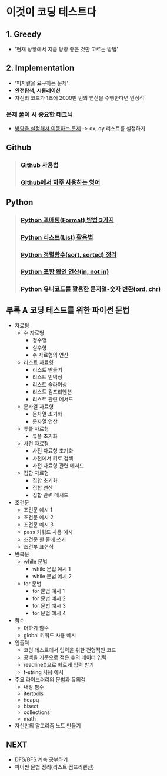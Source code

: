 # 이것이 코딩 테스트다
## 1. Greedy
  - '현재 상황에서 지금 당장 좋은 것만 고르는 방법'
## 2. Implementation
  - '피지컬을 요구하는 문제'
  - **[완전탐색](https://github.com/sonwh123/ThisIsCodingTest/blob/main/Implementation/example_2.py), [시뮬레이션](https://github.com/sonwh123/ThisIsCodingTest/blob/main/Implementation/practical_problem_2.py)**
  - 자신의 코드가 1초에 2000만 번의 연산을 수행한다면 안정적
### 문제 풀이 시 중요한 테크닉
  - [방향을 설정해서 이동하는 문제](https://github.com/sonwh123/ThisIsCodingTest/blob/main/Implementation/practical_problem_1.py) -> dx, dy 리스트를 설정하기
## Github
>### [Github 사용법](https://tagilog.tistory.com/377)
>### [Github에서 자주 사용하는 영어](https://tagilog.tistory.com/588)

## Python
>### [Python 포매팅(Format) 방법 3가지](https://blockdmask.tistory.com/424)
>### [Python 리스트(List) 활용법](https://velog.io/@falling_star3/%ED%8C%8C%EC%9D%B4%EC%8D%AC%EC%9D%98-%EB%A6%AC%EC%8A%A4%ED%8A%B8List%EC%99%80-%EA%B4%80%EB%A0%A8-%ED%95%A8%EC%88%98%EB%93%A4append-insert-remove-pop-extend)
>### [Python 정렬함수(sort, sorted) 정리](https://ooyoung.tistory.com/59)
>### [Python 포함 확인 연산(in, not in)](https://blockdmask.tistory.com/547)
>### [Python 유니코드를 활용한 문자열-숫자 변환(ord, chr)](https://heytech.tistory.com/89)

## 부록 A 코딩 테스트를 위한 파이썬 문법
* 자료형
    * 수 자료형
        * 정수형
        * 실수형
        * 수 자료형의 연산
    * 리스트 자료형
        * 리스트 만들기
        * 리스트 인덱싱
        * 리스트 슬라이싱
        * 리스트 컴프리헨션
        * 리스트 관련 메서드
    * 문자열 자료형
        * 문자열 초기화
        * 문자열 연산
    * 튜플 자료형
        * 튜플 초기화
    * 사전 자료형
        * 사전 자료형 초기화
        * 사전에서 키로 검색
        * 사전 자료형 관련 메서드
    * 집합 자료형
        * 집합 초기화
        * 집합 연산
        * 집합 관련 메서드
* 조건문
    * 조건문 예시 1
    * 조건문 예시 2
    * 조건문 예시 3
    * pass 키워드 사용 예시
    * 조건문 한 줄에 쓰기
    * 조건부 표현식
* 반복문
    * while 문법
        * while 문법 예시 1
        * while 문법 예시 2
    * for 문법
        * for 문법 예시 1
        * for 문법 예시 2
        * for 문법 예시 3
        * for 문법 예시 4
* 함수
    * 더하기 함수
    * global 키워드 사용 예시
* 입출력
    * 코딩 테스트에서 입력을 위한 전형적인 코드
    * 공백을 기준으로 적은 수의 데이터 입력
    * readline()으로 빠르게 입력 받기
    * f-string 사용 예시
* 주요 라이브러리의 문법과 유의점
    * 내장 함수
    * itertools
    * heapq
    * bisect
    * collections
    * math
* 자신만의 알고리즘 노트 만들기

## NEXT
- DFS/BFS 계속 공부하기
- 파이썬 문법 정리(리스트 컴프리헨션)
